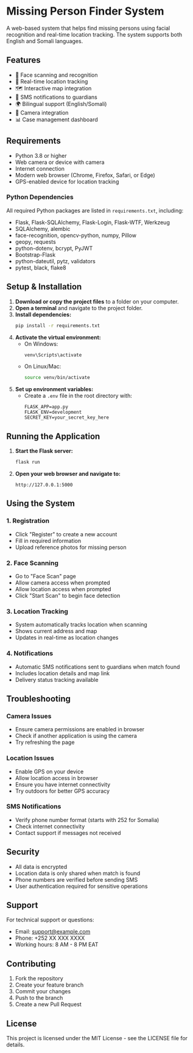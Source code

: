 # Missing Person Finder System

A web-based system that helps find missing persons using facial recognition and real-time location tracking. The system supports both English and Somali languages.

## Features

- 👤 Face scanning and recognition
- 📍 Real-time location tracking
- 🗺️ Interactive map integration
- 📱 SMS notifications to guardians
- 🌍 Bilingual support (English/Somali)
- 📸 Camera integration
- 📊 Case management dashboard

## Requirements

- Python 3.8 or higher
- Web camera or device with camera
- Internet connection
- Modern web browser (Chrome, Firefox, Safari, or Edge)
- GPS-enabled device for location tracking

### Python Dependencies

All required Python packages are listed in `requirements.txt`, including:
- Flask, Flask-SQLAlchemy, Flask-Login, Flask-WTF, Werkzeug
- SQLAlchemy, alembic
- face-recognition, opencv-python, numpy, Pillow
- geopy, requests
- python-dotenv, bcrypt, PyJWT
- Bootstrap-Flask
- python-dateutil, pytz, validators
- pytest, black, flake8

## Setup & Installation

1. **Download or copy the project files** to a folder on your computer.
2. **Open a terminal** and navigate to the project folder.
3. **Install dependencies:**
   ```bash
   pip install -r requirements.txt
   ```
4. **Activate the virtual environment:**
   - On Windows:
     ```bash
     venv\Scripts\activate
     ```
   - On Linux/Mac:
     ```bash
     source venv/bin/activate
     ```
5. **Set up environment variables:**
   - Create a `.env` file in the root directory with:
     ```
     FLASK_APP=app.py
     FLASK_ENV=development
     SECRET_KEY=your_secret_key_here
     ```

## Running the Application

1. **Start the Flask server:**
   ```bash
   flask run
   ```
2. **Open your web browser and navigate to:**
   ```
   http://127.0.0.1:5000
   ```

## Using the System

### 1. Registration
- Click "Register" to create a new account
- Fill in required information
- Upload reference photos for missing person

### 2. Face Scanning
- Go to "Face Scan" page
- Allow camera access when prompted
- Allow location access when prompted
- Click "Start Scan" to begin face detection

### 3. Location Tracking
- System automatically tracks location when scanning
- Shows current address and map
- Updates in real-time as location changes

### 4. Notifications
- Automatic SMS notifications sent to guardians when match found
- Includes location details and map link
- Delivery status tracking available

## Troubleshooting

### Camera Issues
- Ensure camera permissions are enabled in browser
- Check if another application is using the camera
- Try refreshing the page

### Location Issues
- Enable GPS on your device
- Allow location access in browser
- Ensure you have internet connectivity
- Try outdoors for better GPS accuracy

### SMS Notifications
- Verify phone number format (starts with 252 for Somalia)
- Check internet connectivity
- Contact support if messages not received

## Security

- All data is encrypted
- Location data is only shared when match is found
- Phone numbers are verified before sending SMS
- User authentication required for sensitive operations

## Support

For technical support or questions:
- Email: support@example.com
- Phone: +252 XX XXX XXXX
- Working hours: 8 AM - 8 PM EAT

## Contributing

1. Fork the repository
2. Create your feature branch
3. Commit your changes
4. Push to the branch
5. Create a new Pull Request

## License

This project is licensed under the MIT License - see the LICENSE file for details.